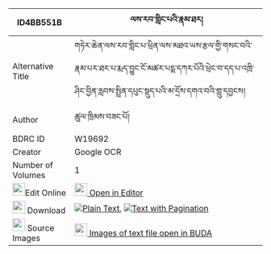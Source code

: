 |ID4BB551B|ལས་རབ་གླིང་པའི་རྣམ་ཐར། 
| --- | --- 
|Alternative Title |གཏེར་ཆེན་ལས་རབ་གླིང་པ་ཕྲིན་ལས་མཐའ་ཡས་རྩལ་གྱི་གསང་བའི་རྣམ་པར་ཐར་པ་རྨད་བྱུང་ངོ་མཚར་པདྨ་དཀར་པོའི་ཕྲེང་བ་དད་པ་འཁྲི་ཤིང་བྱིན་རླབས་སྤྲིན་དཔུང་སྡུད་པའི་མ་དྲོས་དགའ་བའི་གླུ་དབྱངས།
|Author| ཚུལ་ཁྲིམས་བཟང་པོ།
|BDRC ID | W19692
|Creator | Google OCR
|Number of Volumes| 1
|<img width="25" src="https://img.icons8.com/color/25/000000/edit-property.png">Edit Online| [<img width="25" src="https://avatars.githubusercontent.com/u/45091458?s=200&v=4"> Open in Editor](http://editor.openpecha.org/ID4BB551B)
|<img width="25" src="https://img.icons8.com/fluent/48/000000/download-2.png"/>  Download | [![](https://img.icons8.com/color/20/000000/txt.png)Plain Text](https://github.com/Openpecha/ID4BB551B/releases/download/v1/la_sa_rab_lingpa_i_namtar_plain_ID4BB551B.zip), [![](https://img.icons8.com/color/20/000000/txt.png)Text with Pagination](https://github.com/Openpecha/ID4BB551B/releases/download/v1/la_sa_rab_lingpa_i_namtar_pages_ID4BB551B.zip)
|<img width="25" src="https://img.icons8.com/plasticine/100/000000/pictures-folder.png"/>  Source Images | [<img width="25" src="https://library.bdrc.io/icons/BUDA-small.svg"> Images of text file open in BUDA](https://library.bdrc.io/show/bdr:W19692)